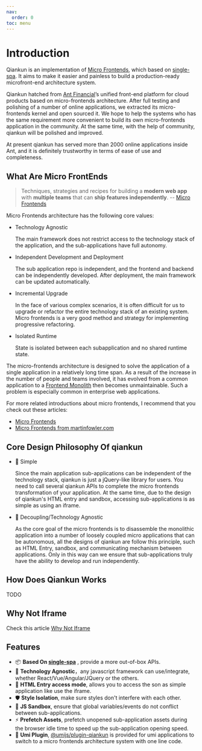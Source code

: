 ```yaml
---
nav:
  order: 0
toc: menu
---
```


# Introduction

Qiankun is an implementation of [Micro Frontends](https://micro-frontends.org/), which based on [single-spa](https://github.com/CanopyTax/single-spa). It aims to make it easier and painless to build a production-ready microfront-end architecture system.

Qiankun hatched from [Ant Financial](https://en.wikipedia.org/wiki/Ant_Financial)’s unified front-end platform for cloud products based on micro-frontends architecture. After full testing and polishing of a number of online applications, we extracted its micro-frontends kernel and open sourced it. We hope to help the systems who has the same requirement more convenient to build its own micro-frontends application in the community. At the same time, with the help of community, qiankun will be polished and improved.

At present qiankun has served more than 2000 online applications inside Ant, and it is definitely trustworthy in terms of ease of use and completeness.

## What Are Micro FrontEnds

> Techniques, strategies and recipes for building a **modern web app** with **multiple teams** that can **ship features independently**. -- [Micro Frontends](https://micro-frontends.org/)

Micro Frontends architecture has the following core values:

- Technology Agnostic

  The main framework does not restrict access to the technology stack of the application, and the sub-applications have full autonomy.

- Independent Development and Deployment

  The sub application repo is independent, and the frontend and backend can be independently developed. After deployment, the main framework can be updated automatically.

- Incremental Upgrade

  In the face of various complex scenarios, it is often difficult for us to upgrade or refactor the entire technology stack of an existing system. Micro frontends is a very good method and strategy for implementing progressive refactoring.

- Isolated Runtime

  State is isolated between each subapplication and no shared runtime state.

The micro-frontends architecture is designed to solve the application of a single application in a relatively long time span. As a result of the increase in the number of people and teams involved, it has evolved from a common application to a [Frontend Monolith](https://www.youtube.com/watch?v=pU1gXA0rfwc) then becomes unmaintainable. Such a problem is especially common in enterprise web applications.

For more related introductions about micro frontends, I recommend that you check out these articles:

- [Micro Frontends](https://micro-frontends.org/)
- [Micro Frontends from martinfowler.com](https://martinfowler.com/articles/micro-frontends.html)

## Core Design Philosophy Of qiankun

- 🥄 Simple

  Since the main application sub-applications can be independent of the technology stack, qiankun is just a jQuery-like library for users. You need to call several qiankun APIs to complete the micro frontends transformation of your application. At the same time, due to the design of qiankun's HTML entry and sandbox, accessing sub-applications is as simple as using an iframe.

- 🍡 Decoupling/Technology Agnostic

  As the core goal of the micro frontends is to disassemble the monolithic application into a number of loosely coupled micro applications that can be autonomous, all the designs of qiankun are follow this principle, such as HTML Entry, sandbox, and communicating mechanism between applications. Only in this way can we ensure that sub-applications truly have the ability to develop and run independently.

## How Does Qiankun Works

TODO

## Why Not Iframe

Check this article [Why Not Iframe](https://www.yuque.com/kuitos/gky7yw/gesexv)

## Features

- 📦 **Based On [single-spa](https://github.com/CanopyTax/single-spa)** , provide a more out-of-box APIs.
- 📱 **Technology Agnostic**，any javascript framework can use/integrate, whether React/Vue/Angular/JQuery or the others.
- 💪 **HTML Entry access mode**, allows you to access the son as simple application like use the iframe.
- 🛡 **Style Isolation**, make sure styles don't interfere with each other.
- 🧳 **JS Sandbox**, ensure that global variables/events do not conflict between sub-applications.
- ⚡ **Prefetch Assets**, prefetch unopened sub-application assets during the browser idle time to speed up the sub-application opening speed.
- 🔌 **Umi Plugin**, [@umijs/plugin-qiankun](https://github.com/umijs/plugins/tree/master/packages/plugin-qiankun) is provided for umi applications to switch to a micro frontends architecture system with one line code.

